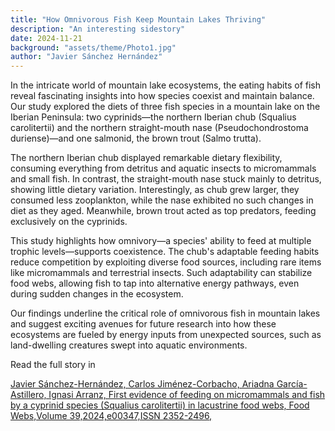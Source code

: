 ```yaml
---
title: "How Omnivorous Fish Keep Mountain Lakes Thriving"
description: "An interesting sidestory"
date: 2024-11-21
background: "assets/theme/Photo1.jpg"
author: "Javier Sánchez Hernández"
---
```


In the intricate world of mountain lake ecosystems, the eating habits of fish reveal fascinating insights into how species coexist and maintain balance. Our study explored the diets of three fish species in a mountain lake on the Iberian Peninsula: two cyprinids—the northern Iberian chub (Squalius carolitertii) and the northern straight-mouth nase (Pseudochondrostoma duriense)—and one salmonid, the brown trout (Salmo trutta).

The northern Iberian chub displayed remarkable dietary flexibility, consuming everything from detritus and aquatic insects to micromammals and small fish. In contrast, the straight-mouth nase stuck mainly to detritus, showing little dietary variation. Interestingly, as chub grew larger, they consumed less zooplankton, while the nase exhibited no such changes in diet as they aged. Meanwhile, brown trout acted as top predators, feeding exclusively on the cyprinids.

This study highlights how omnivory—a species' ability to feed at multiple trophic levels—supports coexistence. The chub's adaptable feeding habits reduce competition by exploiting diverse food sources, including rare items like micromammals and terrestrial insects. Such adaptability can stabilize food webs, allowing fish to tap into alternative energy pathways, even during sudden changes in the ecosystem.

Our findings underline the critical role of omnivorous fish in mountain lakes and suggest exciting avenues for future research into how these ecosystems are fueled by energy inputs from unexpected sources, such as land-dwelling creatures swept into aquatic environments.

Read the full story in

[Javier Sánchez-Hernández, Carlos Jiménez-Corbacho, Ariadna García-Astillero, Ignasi Arranz,
First evidence of feeding on micromammals and fish by a cyprinid species (Squalius carolitertii) in lacustrine food webs,
Food Webs,Volume 39,2024,e00347,ISSN 2352-2496,](https://doi.org/10.1016/j.fooweb.2024.e00347)
